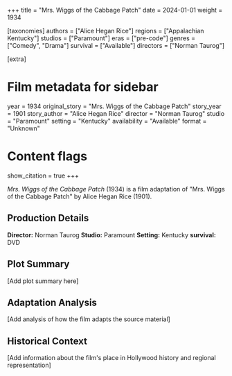 +++
title = "Mrs. Wiggs of the Cabbage Patch"
date = 2024-01-01
weight = 1934

[taxonomies]
authors = ["Alice Hegan Rice"]
regions = ["Appalachian Kentucky"]
studios = ["Paramount"]
eras = ["pre-code"]
genres = ["Comedy", "Drama"]
survival = ["Available"]
directors = ["Norman Taurog"]

[extra]
# Film metadata for sidebar
year = 1934
original_story = "Mrs. Wiggs of the Cabbage Patch"
story_year = 1901
story_author = "Alice Hegan Rice"
director = "Norman Taurog"
studio = "Paramount"
setting = "Kentucky"
availability = "Available"
format = "Unknown"

# Content flags
show_citation = true
+++

*Mrs. Wiggs of the Cabbage Patch* (1934) is a film adaptation of "Mrs. Wiggs of the Cabbage Patch" by Alice Hegan Rice (1901).

## Production Details

**Director:** Norman Taurog
**Studio:** Paramount
**Setting:** Kentucky
**survival:** DVD

## Plot Summary

[Add plot summary here]

## Adaptation Analysis

[Add analysis of how the film adapts the source material]

## Historical Context

[Add information about the film's place in Hollywood history and regional representation]

